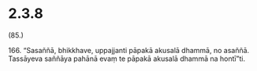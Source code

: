 

# 2.3.8



(85.)

166\. “Sasaññā, bhikkhave, uppajjanti pāpakā akusalā dhammā, no asaññā. Tassāyeva saññāya pahānā evaṃ te pāpakā akusalā dhammā na hontī”ti.



